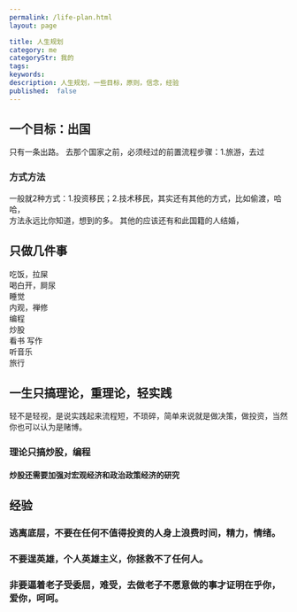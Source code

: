```yaml
---
permalink: /life-plan.html
layout: page

title: 人生规划
category: me
categoryStr: 我的
tags:
keywords:
description: 人生规划，一些目标，原则，信念，经验
published:  false
---
```


## 一个目标：出国
只有一条出路。
去那个国家之前，必须经过的前置流程步骤：1.旅游，去过

###  方式方法
一般就2种方式：1.投资移民；2.技术移民，其实还有其他的方式，比如偷渡，哈哈，  
方法永远比你知道，想到的多。 
其他的应该还有和此国籍的人结婚，

## 只做几件事
吃饭，拉屎  
喝白开，屙尿  
睡觉  
内观，禅修  
编程  
炒股  
看书 写作  
听音乐  
旅行  

## 一生只搞理论，重理论，轻实践
轻不是轻视，是说实践起来流程短，不琐碎，简单来说就是做决策，做投资，当然你也可以认为是赌博。
### 理论只搞炒股，编程
#### 炒股还需要加强对宏观经济和政治政策经济的研究






## 经验
### 逃离底层，不要在任何不值得投资的人身上浪费时间，精力，情绪。
### 不要逞英雄，个人英雄主义，你拯救不了任何人。
### 非要逼着老子受委屈，难受，去做老子不愿意做的事才证明在乎你，爱你，呵呵。
### 
